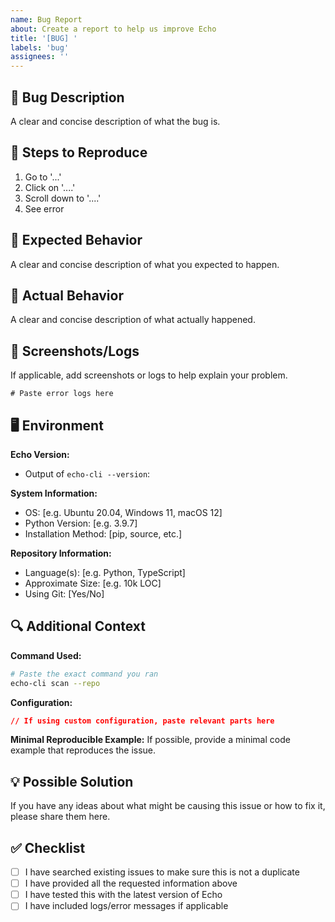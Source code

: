 ```yaml
---
name: Bug Report
about: Create a report to help us improve Echo
title: '[BUG] '
labels: 'bug'
assignees: ''
---
```


## 🐛 Bug Description

A clear and concise description of what the bug is.

## 🔄 Steps to Reproduce

1. Go to '...'
2. Click on '....'
3. Scroll down to '....'
4. See error

## 🎯 Expected Behavior

A clear and concise description of what you expected to happen.

## 📱 Actual Behavior

A clear and concise description of what actually happened.

## 📸 Screenshots/Logs

If applicable, add screenshots or logs to help explain your problem.

```
# Paste error logs here
```

## 🖥️ Environment

**Echo Version:**
- Output of `echo-cli --version`: 

**System Information:**
- OS: [e.g. Ubuntu 20.04, Windows 11, macOS 12]
- Python Version: [e.g. 3.9.7]
- Installation Method: [pip, source, etc.]

**Repository Information:**
- Language(s): [e.g. Python, TypeScript]
- Approximate Size: [e.g. 10k LOC]
- Using Git: [Yes/No]

## 🔍 Additional Context

**Command Used:**
```bash
# Paste the exact command you ran
echo-cli scan --repo
```

**Configuration:**
```json
// If using custom configuration, paste relevant parts here
```

**Minimal Reproducible Example:**
If possible, provide a minimal code example that reproduces the issue.

## 💡 Possible Solution

If you have any ideas about what might be causing this issue or how to fix it, please share them here.

## ✅ Checklist

- [ ] I have searched existing issues to make sure this is not a duplicate
- [ ] I have provided all the requested information above
- [ ] I have tested this with the latest version of Echo
- [ ] I have included logs/error messages if applicable